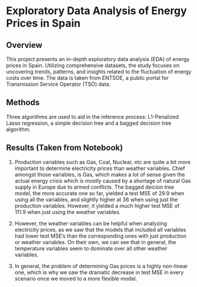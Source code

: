 # Exploratory Data Analysis of Energy Prices in Spain

## Overview

This project presents an in-depth exploratory data analysis (EDA) of energy prices in Spain. Utilizing comprehensive datasets, the study focuses on uncovering trends, patterns, and insights related to the fluctuation of energy costs over time. The data is taken from ENTSOE, a public portal for Transmission Service Operator (TSO) data.

## Methods

Three algorithms are used to aid in the inference process: L1-Penalized Lasso regression, a simple decision tree and a bagged decision tree algorithm. 

## Results (Taken from Notebook)

1. Production variables such as Gas, Coal, Nuclear, etc are quite a bit more important to determine electricity prices than weather variables. Chief amongst those variables, is Gas, which makes a lot of sense given the actual energy crisis which is mostly caused by a shortage of natural Gas supply in Europe due to armed conflicts. The bagged deicion tree model, the more accurate one so far, yielded a test MSE of 29.9 when using all the variables, and slightly higher at 36 when using just the production variables. However, it yielded a much higher test MSE of 111.9 when just using the weather variables.

2. However, the weather variables can be helpful when analyzing electricity prices, as we saw that the models that included all variables had lower test MSE’s than the corresponding ones with just production or weather variables. On their own, we can see that in general, the temperature variables seem to dominate over all other weather variables.

3. In general, the problem of determining Gas prices is a highly non-linear one, which is why we saw the dramatic decrease in test MSE in every scenario once we moved to a more flexible model.
